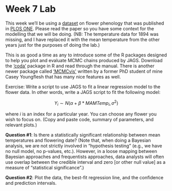 Week 7 Lab
========================================================

This week we’ll be using a [dataset](https://github.com/hlynch/Bayesian2020/tree/master/_data/PLOSdataConcord.csv) on flower phenology that was published in [PLOS ONE](https://github.com/hlynch/Bayesian2020/tree/master/_data/EllwoodEtAl2013.pdf). Please read the paper so you have some context for the modelling that we will be doing. (NB: The temperature data for 1894 was missing, and I have replaced it with the mean temperature from the other years just for the purposes of doing the lab.)

This is as good a time as any to introduce some of the R packages designed to help you plot and evaluate MCMC chains produced by JAGS.  Download the [‘coda’](https://cran.r-project.org/web/packages/coda/index.html) package in R and read through the manual. There is another newer package called [‘MCMCvis'](https://cran.r-project.org/web/packages/MCMCvis/index.html) written by a former PhD student of mine Casey Youngflesh that has many nice features as well.

Exercise: Write a script to use JAGS to fit a linear regression model to the flower data. In other words, write a JAGS script to fit the following model:

$$
Y_{i} \sim N(\alpha + \beta*MAMTemp_{i},\sigma^{2})
$$

where $i$ is an index for a particular year. You can choose any flower you wish to focus on. (Copy and paste code, summary of parameters, and relevant plots.) 

**Question #1**: Is there a statistically significant relationship between mean temperatures and flowering date? (Note that, when doing a Bayesian analysis, we are not strictly involved in “hypothesis testing” (e.g., we have no null model, no p-values, etc.). However, in a loose mapping between Bayesian approaches and frequentists approaches, data analysts will often use overlap between the credible interval and zero [or other null value] as a measure of “statistical significance”.)

**Question #2**: Plot the data, the best-fit regression line, and the confidence and prediction intervals.

